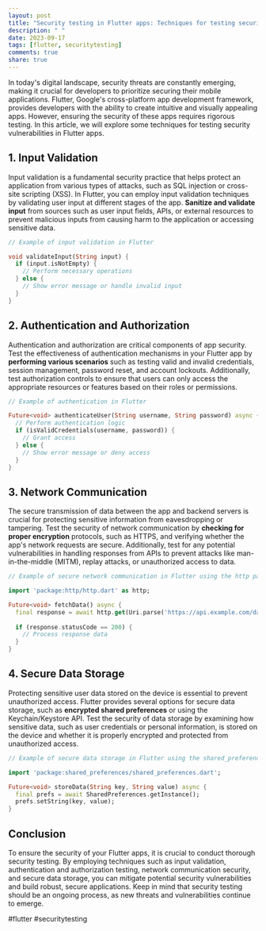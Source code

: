```yaml
---
layout: post
title: "Security testing in Flutter apps: Techniques for testing security vulnerabilities in Flutter apps"
description: " "
date: 2023-09-17
tags: [flutter, securitytesting]
comments: true
share: true
---
```


In today's digital landscape, security threats are constantly emerging, making it crucial for developers to prioritize securing their mobile applications. Flutter, Google's cross-platform app development framework, provides developers with the ability to create intuitive and visually appealing apps. However, ensuring the security of these apps requires rigorous testing. In this article, we will explore some techniques for testing security vulnerabilities in Flutter apps.

## 1. Input Validation

Input validation is a fundamental security practice that helps protect an application from various types of attacks, such as SQL injection or cross-site scripting (XSS). In Flutter, you can employ input validation techniques by validating user input at different stages of the app. **Sanitize and validate input** from sources such as user input fields, APIs, or external resources to prevent malicious inputs from causing harm to the application or accessing sensitive data.

```dart
// Example of input validation in Flutter

void validateInput(String input) {
  if (input.isNotEmpty) {
    // Perform necessary operations
  } else {
    // Show error message or handle invalid input
  }
}
```

## 2. Authentication and Authorization

Authentication and authorization are critical components of app security. Test the effectiveness of authentication mechanisms in your Flutter app by **performing various scenarios** such as testing valid and invalid credentials, session management, password reset, and account lockouts. Additionally, test authorization controls to ensure that users can only access the appropriate resources or features based on their roles or permissions.

```dart
// Example of authentication in Flutter

Future<void> authenticateUser(String username, String password) async {
  // Perform authentication logic
  if (isValidCredentials(username, password)) {
    // Grant access
  } else {
    // Show error message or deny access
  }
}
```

## 3. Network Communication

The secure transmission of data between the app and backend servers is crucial for protecting sensitive information from eavesdropping or tampering. Test the security of network communication by **checking for proper encryption** protocols, such as HTTPS, and verifying whether the app's network requests are secure. Additionally, test for any potential vulnerabilities in handling responses from APIs to prevent attacks like man-in-the-middle (MITM), replay attacks, or unauthorized access to data.

```dart
// Example of secure network communication in Flutter using the http package

import 'package:http/http.dart' as http;

Future<void> fetchData() async {
  final response = await http.get(Uri.parse('https://api.example.com/data'));
 
  if (response.statusCode == 200) {
    // Process response data
  }
}
```

## 4. Secure Data Storage

Protecting sensitive user data stored on the device is essential to prevent unauthorized access. Flutter provides several options for secure data storage, such as **encrypted shared preferences** or using the Keychain/Keystore API. Test the security of data storage by examining how sensitive data, such as user credentials or personal information, is stored on the device and whether it is properly encrypted and protected from unauthorized access.

```dart
// Example of secure data storage in Flutter using the shared_preferences package

import 'package:shared_preferences/shared_preferences.dart';

Future<void> storeData(String key, String value) async {
  final prefs = await SharedPreferences.getInstance();
  prefs.setString(key, value);
}
```

## Conclusion

To ensure the security of your Flutter apps, it is crucial to conduct thorough security testing. By employing techniques such as input validation, authentication and authorization testing, network communication security, and secure data storage, you can mitigate potential security vulnerabilities and build robust, secure applications. Keep in mind that security testing should be an ongoing process, as new threats and vulnerabilities continue to emerge.

#flutter #securitytesting